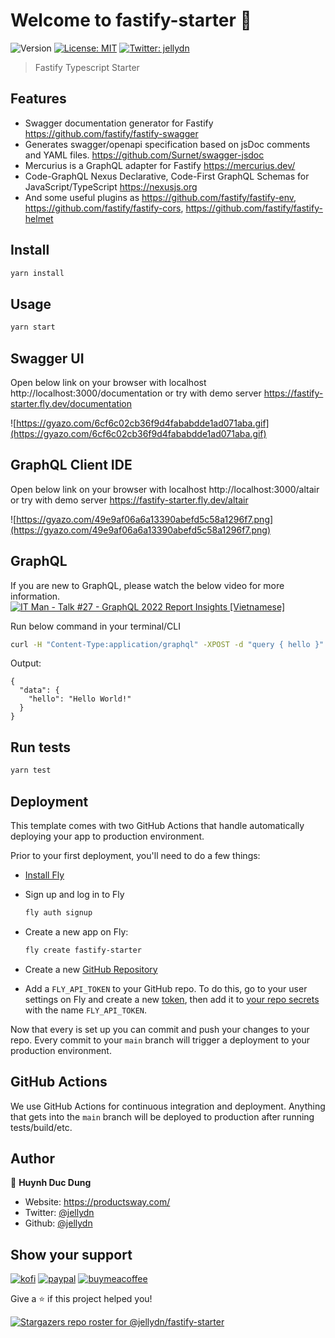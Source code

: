 # Welcome to fastify-starter 👋

![Version](https://img.shields.io/badge/version-0.0.1-blue.svg?cacheSeconds=2592000)
[![License: MIT](https://img.shields.io/badge/License-MIT-yellow.svg)](#)
[![Twitter: jellydn](https://img.shields.io/twitter/follow/jellydn.svg?style=social)](https://twitter.com/jellydn)

> Fastify Typescript Starter

<!-- [![Deploy](https://button.deta.dev/1/svg)](https://go.deta.dev/deploy?repo=https://github.com/jellydn/fastify-starter) -->

## Features

- Swagger documentation generator for Fastify https://github.com/fastify/fastify-swagger
- Generates swagger/openapi specification based on jsDoc comments and YAML files. https://github.com/Surnet/swagger-jsdoc
- Mercurius is a GraphQL adapter for Fastify https://mercurius.dev/
- Code-GraphQL Nexus
  Declarative, Code-First GraphQL Schemas for JavaScript/TypeScript https://nexusjs.org
- And some useful plugins as https://github.com/fastify/fastify-env, https://github.com/fastify/fastify-cors, https://github.com/fastify/fastify-helmet

## Install

```sh
yarn install
```

## Usage

```sh
yarn start
```

## Swagger UI

Open below link on your browser with localhost
http://localhost:3000/documentation or try with demo server https://fastify-starter.fly.dev/documentation

![https://gyazo.com/6cf6c02cb36f9d4fababdde1ad071aba.gif](https://gyazo.com/6cf6c02cb36f9d4fababdde1ad071aba.gif)

## GraphQL Client IDE

Open below link on your browser with localhost
http://localhost:3000/altair or try with demo server https://fastify-starter.fly.dev/altair

![https://gyazo.com/49e9af06a6a13390abefd5c58a1296f7.png](https://gyazo.com/49e9af06a6a13390abefd5c58a1296f7.png)

## GraphQL

If you are new to GraphQL, please watch the below video for more information.
[![IT Man - Talk #27 - GraphQL 2022 Report Insights [Vietnamese]](https://i.ytimg.com/vi/_wmldiEdwPM/hqdefault.jpg)](https://www.youtube.com/watch?v=_wmldiEdwPM)

Run below command in your terminal/CLI

```sh
curl -H "Content-Type:application/graphql" -XPOST -d "query { hello }" http://localhost:3000/graphql | jq .
```

Output:

```
{
  "data": {
    "hello": "Hello World!"
  }
}
```

## Run tests

```sh
yarn test
```

## Deployment

This template comes with two GitHub Actions that handle automatically deploying your app to production environment.

Prior to your first deployment, you'll need to do a few things:

- [Install Fly](https://fly.io/docs/getting-started/installing-flyctl/)

- Sign up and log in to Fly

  ```sh
  fly auth signup
  ```

- Create a new app on Fly:

  ```sh
  fly create fastify-starter
  ```

- Create a new [GitHub Repository](https://repo.new)

- Add a `FLY_API_TOKEN` to your GitHub repo. To do this, go to your user settings on Fly and create a new [token](https://web.fly.io/user/personal_access_tokens/new), then add it to [your repo secrets](https://docs.github.com/en/actions/security-guides/encrypted-secrets) with the name `FLY_API_TOKEN`.

Now that every is set up you can commit and push your changes to your repo. Every commit to your `main` branch will trigger a deployment to your production environment.

## GitHub Actions

We use GitHub Actions for continuous integration and deployment. Anything that gets into the `main` branch will be deployed to production after running tests/build/etc.

## Author

👤 **Huynh Duc Dung**

- Website: https://productsway.com/
- Twitter: [@jellydn](https://twitter.com/jellydn)
- Github: [@jellydn](https://github.com/jellydn)

## Show your support

[![kofi](https://img.shields.io/badge/Ko--fi-F16061?style=for-the-badge&logo=ko-fi&logoColor=white)](https://ko-fi.com/dunghd)
[![paypal](https://img.shields.io/badge/PayPal-00457C?style=for-the-badge&logo=paypal&logoColor=white)](https://paypal.me/dunghd)
[![buymeacoffee](https://img.shields.io/badge/Buy_Me_A_Coffee-FFDD00?style=for-the-badge&logo=buy-me-a-coffee&logoColor=black)](https://www.buymeacoffee.com/dunghd)

Give a ⭐️ if this project helped you!

[![Stargazers repo roster for @jellydn/fastify-starter](https://reporoster.com/stars/jellydn/fastify-starter)](https://github.com/jellydn/fastify-starter/stargazers)

